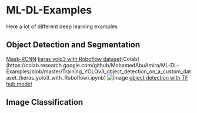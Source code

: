 # ML-DL-Examples
Here a lot of different deep learning examples

## Object Detection and Segmentation
[Mask-RCNN](https://github.com/MohamedAbuAmira/ML-DL-Examples/blob/master/Mask_R_CNN_demo.ipynb)
[keras yolo3 with Roboflow dataset](https://github.com/MohamedAbuAmira/ML-DL-Examples/blob/master/Training_YOLOv3_object_detection_on_a_custom_dataset_(keras_yolo3_with_Roboflow).ipynb)[Colab](https://colab.research.google.com/github/MohamedAbuAmira/ML-DL-Examples/blob/master/Training_YOLOv3_object_detection_on_a_custom_dataset_(keras_yolo3_with_Roboflow).ipynb)
![image]()
[]()
[]()
[]()
[]()
[]()
[]()
[]()
[]()
[object detection with TF hub model](https://github.com/MohamedAbuAmira/ML-DL-Examples/blob/master/object_detection_with_TF_hub_model.ipynb)
## Image Classification
